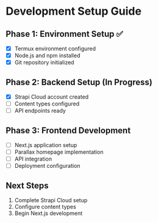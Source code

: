 # Development Setup Guide

## Phase 1: Environment Setup ✅
- [x] Termux environment configured
- [x] Node.js and npm installed
- [x] Git repository initialized

## Phase 2: Backend Setup (In Progress)
- [x] Strapi Cloud account created
- [ ] Content types configured
- [ ] API endpoints ready

## Phase 3: Frontend Development
- [ ] Next.js application setup
- [ ] Parallax homepage implementation
- [ ] API integration
- [ ] Deployment configuration

## Next Steps
1. Complete Strapi Cloud setup
2. Configure content types
3. Begin Next.js development
